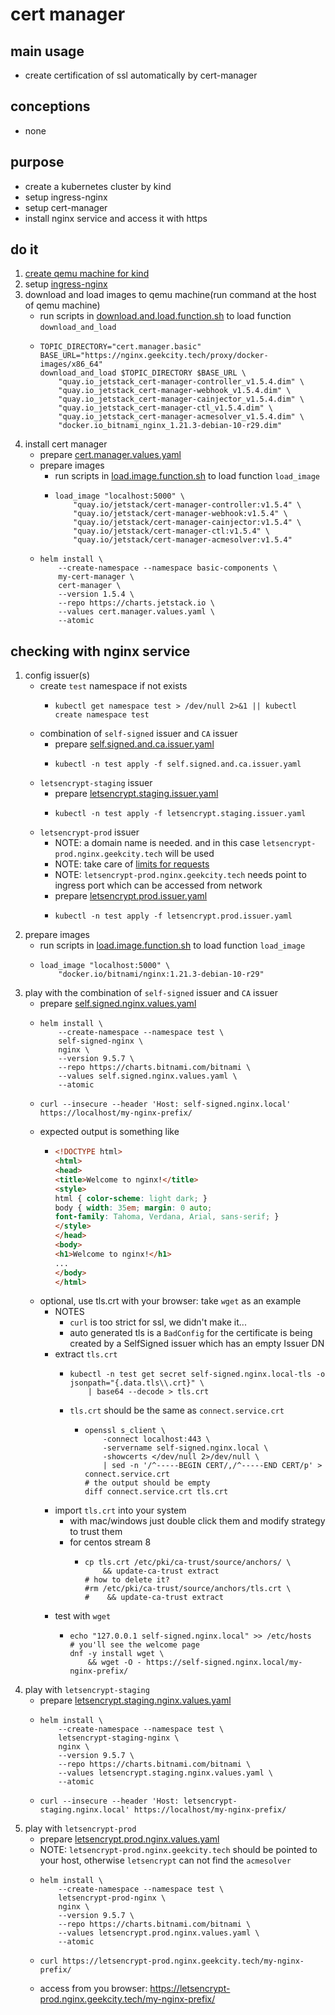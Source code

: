 # cert manager

## main usage

* create certification of ssl automatically by cert-manager

## conceptions

* none

## purpose

* create a kubernetes cluster by kind
* setup ingress-nginx
* setup cert-manager
* install nginx service and access it with https

## do it

1. [create qemu machine for kind](../create.qemu.machine.for.kind.md)
2. setup [ingress-nginx](ingress.nginx.md)
3. download and load images to qemu machine(run command at the host of qemu machine)
    * run scripts
      in [download.and.load.function.sh](../resources/create.qemu.machine.for.kind/download.and.load.function.sh.md) to
      load function `download_and_load`
    * ```shell
      TOPIC_DIRECTORY="cert.manager.basic"
      BASE_URL="https://nginx.geekcity.tech/proxy/docker-images/x86_64"
      download_and_load $TOPIC_DIRECTORY $BASE_URL \
          "quay.io_jetstack_cert-manager-controller_v1.5.4.dim" \
          "quay.io_jetstack_cert-manager-webhook_v1.5.4.dim" \
          "quay.io_jetstack_cert-manager-cainjector_v1.5.4.dim" \
          "quay.io_jetstack_cert-manager-ctl_v1.5.4.dim" \
          "quay.io_jetstack_cert-manager-acmesolver_v1.5.4.dim" \
          "docker.io_bitnami_nginx_1.21.3-debian-10-r29.dim"
      ```
4. install cert manager
    * prepare [cert.manager.values.yaml](resources/cert.manager/cert.manager.values.yaml.md)
    * prepare images
        + run scripts in [load.image.function.sh](../resources/load.image.function.sh.md) to load function `load_image`
        + ```shell
          load_image "localhost:5000" \
              "quay.io/jetstack/cert-manager-controller:v1.5.4" \
              "quay.io/jetstack/cert-manager-webhook:v1.5.4" \
              "quay.io/jetstack/cert-manager-cainjector:v1.5.4" \
              "quay.io/jetstack/cert-manager-ctl:v1.5.4" \
              "quay.io/jetstack/cert-manager-acmesolver:v1.5.4"
          ```
    * ```shell
      helm install \
          --create-namespace --namespace basic-components \
          my-cert-manager \
          cert-manager \
          --version 1.5.4 \
          --repo https://charts.jetstack.io \
          --values cert.manager.values.yaml \
          --atomic
      ```

## checking with nginx service

1. config issuer(s)
    * create `test` namespace if not exists
        + ```shell
          kubectl get namespace test > /dev/null 2>&1 || kubectl create namespace test
          ```
    * combination of `self-signed` issuer and `CA` issuer
        + prepare [self.signed.and.ca.issuer.yaml](resources/cert.manager/self.signed.and.ca.issuer.yaml.md)
        + ```shell
          kubectl -n test apply -f self.signed.and.ca.issuer.yaml
          ```
    * `letsencrypt-staging` issuer
        + prepare [letsencrypt.staging.issuer.yaml](resources/cert.manager/letsencrypt.staging.issuer.yaml.md)
        + ```shell
          kubectl -n test apply -f letsencrypt.staging.issuer.yaml
          ```
    * `letsencrypt-prod` issuer
        + NOTE: a domain name is needed. and in this case `letsencrypt-prod.nginx.geekcity.tech` will be used
        + NOTE: take care of [limits for requests](https://letsencrypt.org/docs/rate-limits/)
        + NOTE: `letsencrypt-prod.nginx.geekcity.tech` needs point to ingress port which can be accessed from network
        + prepare [letsencrypt.prod.issuer.yaml](resources/cert.manager/letsencrypt.prod.issuer.yaml.md)
        + ```shell
          kubectl -n test apply -f letsencrypt.prod.issuer.yaml
          ```
2. prepare images
    * run scripts in [load.image.function.sh](../resources/load.image.function.sh.md) to load function `load_image`
    * ```shell
      load_image "localhost:5000" \
          "docker.io/bitnami/nginx:1.21.3-debian-10-r29"
      ```
3. play with the combination of `self-signed` issuer and `CA` issuer
    + prepare [self.signed.nginx.values.yaml](resources/cert.manager/self.signed.nginx.values.yaml.md)
    + ```shell
      helm install \
          --create-namespace --namespace test \
          self-signed-nginx \
          nginx \
          --version 9.5.7 \
          --repo https://charts.bitnami.com/bitnami \
          --values self.signed.nginx.values.yaml \
          --atomic
      ```
    + ```shell
      curl --insecure --header 'Host: self-signed.nginx.local' https://localhost/my-nginx-prefix/
      ```
    + expected output is something like
        * ```html
          <!DOCTYPE html>
          <html>
          <head>
          <title>Welcome to nginx!</title>
          <style>
          html { color-scheme: light dark; }
          body { width: 35em; margin: 0 auto;
          font-family: Tahoma, Verdana, Arial, sans-serif; }
          </style>
          </head>
          <body>
          <h1>Welcome to nginx!</h1>
          ...
          </body>
          </html>
          ```
    + optional, use tls.crt with your browser: take `wget` as an example
        * NOTES
            + `curl` is too strict for ssl, we didn't make it...
            + auto generated tls is a `BadConfig` for the certificate is being created by a SelfSigned issuer which has
              an empty Issuer DN
        * extract `tls.crt`
            + ```shell
              kubectl -n test get secret self-signed.nginx.local-tls -o jsonpath="{.data.tls\\.crt}" \
                  | base64 --decode > tls.crt
              ```
            + `tls.crt` should be the same as `connect.service.crt`
                * ```shell
                  openssl s_client \
                      -connect localhost:443 \
                      -servername self-signed.nginx.local \
                      -showcerts </dev/null 2>/dev/null \
                      | sed -n '/^-----BEGIN CERT/,/^-----END CERT/p' > connect.service.crt
                  # the output should be empty
                  diff connect.service.crt tls.crt
                  ```
        * import `tls.crt` into your system
            + with mac/windows just double click them and modify strategy to trust them
            + for centos stream 8
                * ```shell
                  cp tls.crt /etc/pki/ca-trust/source/anchors/ \
                      && update-ca-trust extract
                  # how to delete it?
                  #rm /etc/pki/ca-trust/source/anchors/tls.crt \
                  #    && update-ca-trust extract
                  ```
        * test with `wget`
            + ```shell
              echo "127.0.0.1 self-signed.nginx.local" >> /etc/hosts
              # you'll see the welcome page
              dnf -y install wget \
                  && wget -O - https://self-signed.nginx.local/my-nginx-prefix/
              ```
4. play with `letsencrypt-staging`
    + prepare [letsencrypt.staging.nginx.values.yaml](resources/cert.manager/letsencrypt.staging.nginx.values.yaml.md)
    + ```shell
      helm install \
          --create-namespace --namespace test \
          letsencrypt-staging-nginx \
          nginx \
          --version 9.5.7 \
          --repo https://charts.bitnami.com/bitnami \
          --values letsencrypt.staging.nginx.values.yaml \
          --atomic
      ```
    + ```shell
      curl --insecure --header 'Host: letsencrypt-staging.nginx.local' https://localhost/my-nginx-prefix/
      ```
5. play with `letsencrypt-prod`
    + prepare [letsencrypt.prod.nginx.values.yaml](resources/cert.manager/letsencrypt.prod.nginx.values.yaml.md)
    + NOTE: `letsencrypt-prod.nginx.geekcity.tech` should be pointed to your host, otherwise `letsencrypt` can not find
      the `acmesolver`
    + ```shell
      helm install \
          --create-namespace --namespace test \
          letsencrypt-prod-nginx \
          nginx \
          --version 9.5.7 \
          --repo https://charts.bitnami.com/bitnami \
          --values letsencrypt.prod.nginx.values.yaml \
          --atomic
      ```
    + ```shell
      curl https://letsencrypt-prod.nginx.geekcity.tech/my-nginx-prefix/
      ```
    + access from you browser: https://letsencrypt-prod.nginx.geekcity.tech/my-nginx-prefix/
